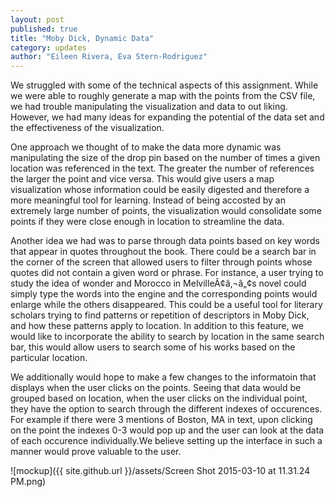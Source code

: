 ```yaml
---
layout: post
published: true
title: "Moby Dick, Dynamic Data"
category: updates
author: "Eileen Rivera, Eva Stern-Rodriguez"
---
```


We struggled with some of the technical aspects of this assignment.  While we were able to roughly generate a map with the points from the CSV file, we had trouble manipulating the visualization and data to out liking.  However, we had many ideas for expanding the potential of the data set and the effectiveness of the visualization. 

One approach we thought of to make the data more dynamic was manipulating the size of the drop pin based on the number of times a given location was referenced in the text.  The greater the number of references the larger the point and vice versa.  This would give users a map visualization whose information could be easily digested and therefore a more meaningful tool for learning.  Instead of being accosted by an extremely large number of points, the visualization would consolidate some points if they were close enough in location to streamline the data.

Another idea we had was to parse through data points based on key words that appear in quotes throughout the book.  There could be a search bar in the corner of the screen that allowed users to filter through points whose quotes did not contain a given word or phrase.  For instance, a user trying to study the idea of wonder and Morocco in MelvilleÃ¢â‚¬â„¢s novel could simply type the words into the engine and the corresponding points would enlarge while the others disappeared.  This could be a useful tool for literary scholars trying to find patterns or repetition of descriptors in Moby Dick, and how these patterns apply to location. In addition to this feature, we would like to incorporate the ability to search by location in the same search bar, this would allow users to search some of his works based on the particular location. 

We additionally would hope to make a few changes to the informatoin that displays when the user clicks on the points. Seeing that data would be grouped based on location, when the user clicks on the individual point, they have the option to search through the different indexes of occurences. For example if there were 3 mentions of Boston, MA in text, upon clicking on the point the indexes 0-3 would pop up and the user can look at the data of each occurence individually.We believe setting up the interface in such a manner would prove valuable to the user. 


![mockup]({{ site.github.url }}/assets/Screen Shot 2015-03-10 at 11.31.24 PM.png)